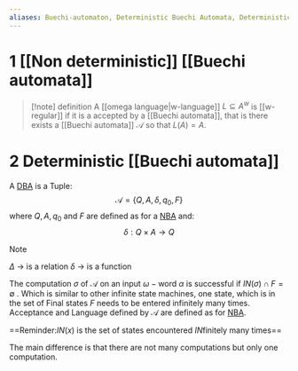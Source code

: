 ```yaml
---
aliases: Buechi-automaton, Deterministic Buechi Automata, Deterministic Buechi Automata, DBA, NBA
---
```


# 1 [[Non deterministic]] [[Buechi automata]]
> [!note] definition
> A [[omega language|w-language]] $L \subseteq A^w$ is [[w-regular]] if it is a accepted by a [[Buechi automata]], that is there exists a [[Buechi automata]] $\mathcal{A}$ so that $L(A)=A$.


# 2 Deterministic [[Buechi automata]]

A [DBA](Buechi%20automata.md) is a Tuple:
$$\mathcal{A}=\{Q,A,\delta,q_0,F\}$$
where $Q,A,q_0$ and $F$ are defined as for a [NBA](Buechi%20automata.md)
and:
$$ \delta: Q \times A \rightarrow Q$$

>[!note]
>$\Delta$ -> is a relation
>$\delta$ -> is a function

The computation $\sigma$ of $\mathcal{A}$ on an input $\omega-\text{word}$ $\alpha$ is successful if $IN(\sigma) \cap F = \emptyset$ . Which is similar to other infinite state machines, one state, which is in the set of Final states $F$ needs to be entered infinitely many times. Acceptance and Language defined by $\mathcal{A}$ are defined as for [NBA](Buechi%20automata.md).

==Reminder:$IN(x)$ is the set of states encountered  $IN\text{finitely}$ many times==

The main difference is that there are not many computations but only one computation.